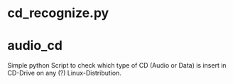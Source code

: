 # cd_recognize.py
# audio_cd

Simple python Script to check which type of CD (Audio or Data) is insert in CD-Drive on any (?) Linux-Distribution.
